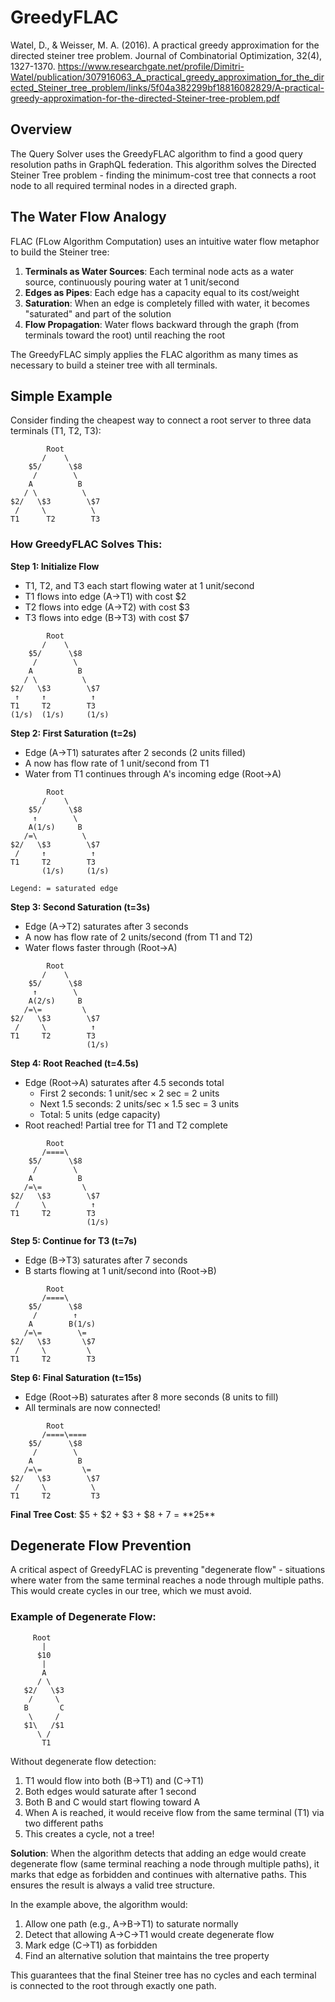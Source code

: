 # GreedyFLAC

Watel, D., & Weisser, M. A. (2016). A practical greedy approximation for the directed steiner tree problem. Journal of Combinatorial Optimization, 32(4), 1327-1370.
https://www.researchgate.net/profile/Dimitri-Watel/publication/307916063_A_practical_greedy_approximation_for_the_directed_Steiner_tree_problem/links/5f04a382299bf18816082829/A-practical-greedy-approximation-for-the-directed-Steiner-tree-problem.pdf

## Overview

The Query Solver uses the GreedyFLAC algorithm to find a good query resolution paths in GraphQL federation. This algorithm solves the Directed Steiner Tree problem - finding the minimum-cost tree that connects a root node to all required terminal nodes in a directed graph.

## The Water Flow Analogy

FLAC (FLow Algorithm Computation) uses an intuitive water flow metaphor to build the Steiner tree:

1. **Terminals as Water Sources**: Each terminal node acts as a water source, continuously pouring water at 1 unit/second
2. **Edges as Pipes**: Each edge has a capacity equal to its cost/weight
3. **Saturation**: When an edge is completely filled with water, it becomes "saturated" and part of the solution
4. **Flow Propagation**: Water flows backward through the graph (from terminals toward the root) until reaching the root

The GreedyFLAC simply applies the FLAC algorithm as many times as necessary to build a steiner tree with all terminals.

## Simple Example

Consider finding the cheapest way to connect a root server to three data terminals (T1, T2, T3):

```
        Root
       /    \
    $5/      \$8
     /        \
    A          B
   / \          \
$2/   \$3        \$7
 /     \          \
T1      T2        T3
```

### How GreedyFLAC Solves This:

**Step 1: Initialize Flow**

- T1, T2, and T3 each start flowing water at 1 unit/second
- T1 flows into edge (A→T1) with cost $2
- T2 flows into edge (A→T2) with cost $3
- T3 flows into edge (B→T3) with cost $7

```
        Root
       /    \
    $5/      \$8
     /        \
    A          B
   / \          \
$2/   \$3        \$7
 ↑     ↑          ↑
T1     T2        T3
(1/s)  (1/s)     (1/s)
```

**Step 2: First Saturation (t=2s)**

- Edge (A→T1) saturates after 2 seconds (2 units filled)
- A now has flow rate of 1 unit/second from T1
- Water from T1 continues through A's incoming edge (Root→A)

```
        Root
       /    \
    $5/      \$8
     ↑        \
    A(1/s)     B
   /=\          \
$2/   \$3        \$7
 /     ↑          ↑
T1     T2        T3
       (1/s)     (1/s)

Legend: = saturated edge
```

**Step 3: Second Saturation (t=3s)**

- Edge (A→T2) saturates after 3 seconds
- A now has flow rate of 2 units/second (from T1 and T2)
- Water flows faster through (Root→A)

```
        Root
       /    \
    $5/      \$8
     ↑        \
    A(2/s)     B
   /=\=         \
$2/   \$3        \$7
 /     \          ↑
T1     T2        T3
                 (1/s)
```

**Step 4: Root Reached (t=4.5s)**

- Edge (Root→A) saturates after 4.5 seconds total
  - First 2 seconds: 1 unit/sec × 2 sec = 2 units
  - Next 1.5 seconds: 2 units/sec × 1.5 sec = 3 units
  - Total: 5 units (edge capacity)
- Root reached! Partial tree for T1 and T2 complete

```
        Root
       /====\
    $5/      \$8
     /        \
    A          B
   /=\=         \
$2/   \$3        \$7
 /     \          ↑
T1     T2        T3
                 (1/s)
```

**Step 5: Continue for T3 (t=7s)**

- Edge (B→T3) saturates after 7 seconds
- B starts flowing at 1 unit/second into (Root→B)

```
        Root
       /====\
    $5/      \$8
     /        ↑
    A        B(1/s)
   /=\=        \=
$2/   \$3       \$7
 /     \         \
T1     T2        T3
```

**Step 6: Final Saturation (t=15s)**

- Edge (Root→B) saturates after 8 more seconds (8 units to fill)
- All terminals are now connected!

```
        Root
       /====\====
    $5/      \$8
     /        \
    A          B
   /=\=         \=
$2/   \$3        \$7
 /     \          \
T1     T2         T3
```

**Final Tree Cost**: $5 + $2 + $3 + $8 + $7 = **$25**

## Degenerate Flow Prevention

A critical aspect of GreedyFLAC is preventing "degenerate flow" - situations where water from the same terminal reaches a node through multiple paths. This would create cycles in our tree, which we must avoid.

### Example of Degenerate Flow:

```
     Root
       |
      $10
       |
       A
      / \
   $2/   \$3
    /     \
   B       C
    \     /
   $1\   /$1
      \ /
       T1
```

Without degenerate flow detection:

1. T1 would flow into both (B→T1) and (C→T1)
2. Both edges would saturate after 1 second
3. Both B and C would start flowing toward A
4. When A is reached, it would receive flow from the same terminal (T1) via two different paths
5. This creates a cycle, not a tree!

**Solution**: When the algorithm detects that adding an edge would create degenerate flow (same terminal reaching a node through multiple paths), it marks that edge as forbidden and continues with alternative paths. This ensures the result is always a valid tree structure.

In the example above, the algorithm would:

1. Allow one path (e.g., A→B→T1) to saturate normally
2. Detect that allowing A→C→T1 would create degenerate flow
3. Mark edge (C→T1) as forbidden
4. Find an alternative solution that maintains the tree property

This guarantees that the final Steiner tree has no cycles and each terminal is connected to the root through exactly one path.

